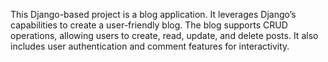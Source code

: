 This Django-based project is a blog application. It leverages Django’s capabilities to create a user-friendly blog. The blog supports CRUD operations, allowing users to create, read, update, and delete posts. It also includes user authentication and comment features for interactivity.
